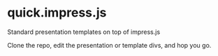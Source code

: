 quick.impress.js
================

Standard presentation templates on top of impress.js

Clone the repo, edit the presentation or template divs, and hop you go.
